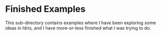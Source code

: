 Finished Examples
=================

This sub-directory contains examples where I have been exploring
some ideas in Idris, and I have more-or-less finished what I was
trying to do.
